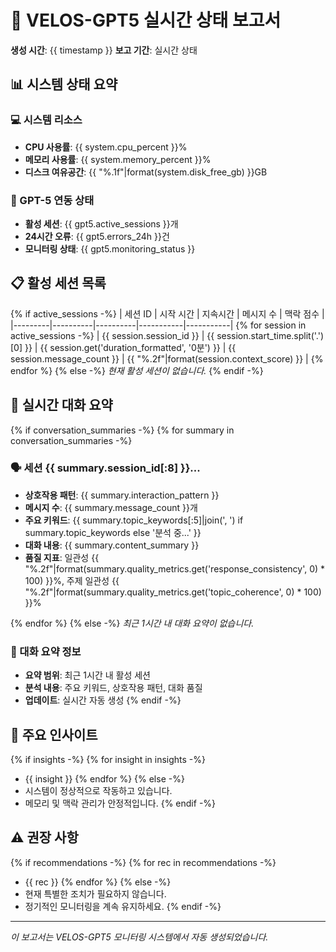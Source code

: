 
# 🧠 VELOS-GPT5 실시간 상태 보고서

**생성 시간**: {{ timestamp }}
**보고 기간**: 실시간 상태

## 📊 시스템 상태 요약

### 💻 시스템 리소스
- **CPU 사용률**: {{ system.cpu_percent }}%
- **메모리 사용률**: {{ system.memory_percent }}%
- **디스크 여유공간**: {{ "%.1f"|format(system.disk_free_gb) }}GB

### 🧠 GPT-5 연동 상태
- **활성 세션**: {{ gpt5.active_sessions }}개
- **24시간 오류**: {{ gpt5.errors_24h }}건
- **모니터링 상태**: {{ gpt5.monitoring_status }}

## 📋 활성 세션 목록

{% if active_sessions -%}
| 세션 ID | 시작 시간 | 지속시간 | 메시지 수 | 맥락 점수 |
|---------|----------|----------|-----------|-----------|
{% for session in active_sessions -%}
| {{ session.session_id }} | {{ session.start_time.split('.')[0] }} | {{ session.get('duration_formatted', '0분') }} | {{ session.message_count }} | {{ "%.2f"|format(session.context_score) }} |
{% endfor %}
{% else -%}
*현재 활성 세션이 없습니다.*
{% endif -%}

## 💬 실시간 대화 요약

{% if conversation_summaries -%}
{% for summary in conversation_summaries -%}
### 🗣️ 세션 {{ summary.session_id[:8] }}...
- **상호작용 패턴**: {{ summary.interaction_pattern }}
- **메시지 수**: {{ summary.message_count }}개
- **주요 키워드**: {{ summary.topic_keywords[:5]|join(', ') if summary.topic_keywords else '분석 중...' }}
- **대화 내용**:
{{ summary.content_summary }}
- **품질 지표**: 일관성 {{ "%.2f"|format(summary.quality_metrics.get('response_consistency', 0) * 100) }}%, 
  주제 일관성 {{ "%.2f"|format(summary.quality_metrics.get('topic_coherence', 0) * 100) }}%

{% endfor %}
{% else -%}
*최근 1시간 내 대화 요약이 없습니다.*

### 📝 대화 요약 정보
- **요약 범위**: 최근 1시간 내 활성 세션
- **분석 내용**: 주요 키워드, 상호작용 패턴, 대화 품질
- **업데이트**: 실시간 자동 생성
{% endif -%}

## 🎯 주요 인사이트

{% if insights -%}
{% for insight in insights -%}
- {{ insight }}
{% endfor %}
{% else -%}
- 시스템이 정상적으로 작동하고 있습니다.
- 메모리 및 맥락 관리가 안정적입니다.
{% endif -%}

## ⚠️ 권장 사항

{% if recommendations -%}
{% for rec in recommendations -%}
- {{ rec }}
{% endfor %}
{% else -%}
- 현재 특별한 조치가 필요하지 않습니다.
- 정기적인 모니터링을 계속 유지하세요.
{% endif -%}

---
*이 보고서는 VELOS-GPT5 모니터링 시스템에서 자동 생성되었습니다.*

